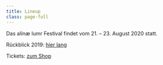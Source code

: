 ```yaml
---
title: Lineup
class: page-full
---
```


Das alínæ lumr Festival findet vom 21. – 23. August 2020 statt.

Rückblick 2019: [hier lang](/2019/bands)

Tickets: [zum Shop](/shop)
